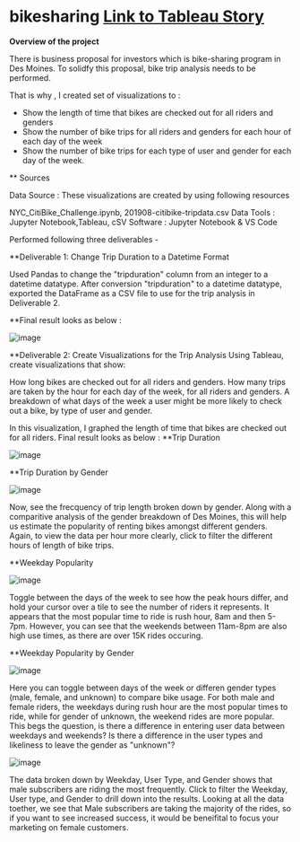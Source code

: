 # bikesharing [Link to Tableau Story](https://public.tableau.com/views/BikeSharingChallenge_16753972024660/Story1?:language=en-US&publish=yes&:display_count=n&:origin=viz_share_link)

**Overview of the project**

There is business proposal for investors which is bike-sharing program in Des Moines. To solidfy this proposal, bike trip analysis needs to be performed. 

That is why , I created set of visualizations to :

- Show the length of time that bikes are checked out for all riders and genders
- Show the number of bike trips for all riders and genders for each hour of each day of the week
- Show the number of bike trips for each type of user and gender for each day of the week.

** Sources 

Data Source : 
These visualizations are created by using following resources 

NYC_CitiBike_Challenge.ipynb, 201908-citibike-tripdata.csv
Data Tools : Jupyter Notebook,Tableau, cSV
Software : Jupyter Notebook & VS Code

Performed following three deliverables -

**Deliverable 1: Change Trip Duration to a Datetime Format

Used Pandas to change the "tripduration" column from an integer to a datetime datatype. After conversion "tripduration" to a datetime datatype, exported the DataFrame as a CSV file to use for the trip analysis in Deliverable 2.

**Final result looks as below : 

![image](https://user-images.githubusercontent.com/40743420/216501889-bbc9590b-3ff2-46b5-b369-52a987b5d6f8.png)


**Deliverable 2: Create Visualizations for the Trip Analysis
Using Tableau, create visualizations that show:

How long bikes are checked out for all riders and genders.
How many trips are taken by the hour for each day of the week, for all riders and genders.
A breakdown of what days of the week a user might be more likely to check out a bike, by type of user and gender.

In this visualization, I graphed the length of time that bikes are checked out for all riders.
Final result looks as below : 
**Trip Duration

![image](https://user-images.githubusercontent.com/40743420/216501670-8a01200a-9c1c-41ed-926f-b20278496570.png)

**Trip Duration by Gender

![image](https://user-images.githubusercontent.com/40743420/216509763-b7b489af-9863-4506-b457-c2760f32bd84.png)

Now, see the frecquency of trip length broken down by gender. Along with a comparitive analysis of the gender breakdown of Des Moines, this will help us estimate the popularity of renting bikes amongst different genders. Again, to view the data per hour more clearly, click to filter the different hours of length of bike trips.

**Weekday Popularity

![image](https://user-images.githubusercontent.com/40743420/216662848-37dc5a9e-5649-4563-a607-444f2f08a5f7.png)


Toggle between the days of the week to see how the peak hours differ, and hold your cursor over a tile to see the number of riders it represents. It appears that the most popular time to ride is rush hour, 8am and then 5-7pm. However, you can see that the weekends between 11am-8pm are also high use times, as there are over 15K rides occuring.

**Weekday Popularity by Gender

![image](https://user-images.githubusercontent.com/40743420/216665488-676a2204-6d4f-4a4b-a0b0-5fb6c35ce21e.png)

Here you can toggle between days of the week or differen gender types (male, female, and unknown) to compare bike usage. For both male and female riders, the weekdays during rush hour are the most popular times to ride, while for gender of unknown, the weekend rides are more popular. This begs the question, is there a difference in entering user data between weekdays and weekends? Is there a difference in the user types and likeliness to leave the gender as "unknown"?

![image](https://user-images.githubusercontent.com/40743420/216668145-50be1798-d2bf-4cd1-8f12-4659ac41c1df.png)

The data broken down by Weekday, User Type, and Gender shows that male subscribers are riding the most frequently. Click to filter the Weekday, User type, and Gender to drill down into the results. Looking at all the data toether, we see that Male subscribers are taking the majority of the rides, so if you want to see increased success, it would be beneifital to focus your marketing on female customers.



